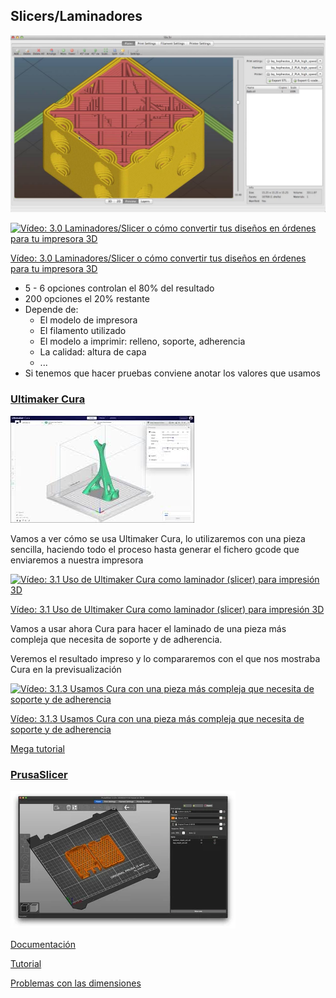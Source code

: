 ## Slicers/Laminadores

![SlicerPrusa](./images/prusaslicer.jpg)

[![Vídeo: 3.0 Laminadores/Slicer o cómo convertir tus diseños en órdenes para tu impresora 3D](https://img.youtube.com/vi/KEHSAjgWFt0/0.jpg)](https://youtu.be/KEHSAjgWFt0)


[Vídeo: 3.0 Laminadores/Slicer o cómo convertir tus diseños en órdenes para tu impresora 3D](https://youtu.be/KEHSAjgWFt0)


* 5 - 6 opciones controlan el 80% del resultado
* 200 opciones el 20% restante 
* Depende de:
    * El modelo de impresora
    * El filamento utilizado
    * El modelo a imprimir: relleno, soporte, adherencia
    * La calidad: altura de capa 
    * ...
* Si tenemos que hacer pruebas conviene anotar los valores que usamos


### [Ultimaker Cura](https://ultimaker.com/en/products/ultimaker-cura-software)

![ultimakerCura](./images/ultimakerCura.jpeg)


Vamos a ver cómo se usa Ultimaker Cura, lo utilizaremos con una pieza sencilla, haciendo todo el proceso hasta generar el fichero gcode que enviaremos a nuestra impresora

[![Vídeo: 3.1 Uso de Ultimaker Cura como laminador (slicer) para impresión 3D](https://img.youtube.com/vi/clAie-Eyrr8/0.jpg)](https://youtu.be/clAie-Eyrr8)


[Vídeo: 3.1 Uso de Ultimaker Cura como laminador (slicer) para impresión 3D](https://youtu.be/clAie-Eyrr8)


Vamos a usar ahora Cura para hacer el laminado de una pieza más compleja que necesita de soporte y de adherencia. 

Veremos el resultado impreso y lo compararemos con el que nos mostraba Cura en la previsualización


[![Vídeo: 3.1.3 Usamos Cura con una pieza más compleja que necesita de soporte y de adherencia](https://img.youtube.com/vi/XUQR765Wtf0/0.jpg)](https://youtu.be/XUQR765Wtf0)

[Vídeo: 3.1.3 Usamos Cura con una pieza más compleja que necesita de soporte y de adherencia](https://youtu.be/XUQR765Wtf0)




[Mega tutorial](https://formizable.com/mega-tutorial-de-cura-profundizando-en-cura-3d-slicer/)


### [PrusaSlicer](https://www.prusa3d.es/prusaslicer/)

![prusa slicer](./images/prusaslicer-starts-in-the-3d-editor-view-malolo-via-prusaprinters-200831_download.webp)

[Documentación](http://imprimalia3d.com/recursosimpresion3d/gu-configuraci-n-par-metros-slic3r)

[Tutorial](https://bitfab.io/es/blog/prusa-slicer/)


[Problemas con las dimensiones](https://manual.slic3r.org/troubleshooting/dimension-errors)



